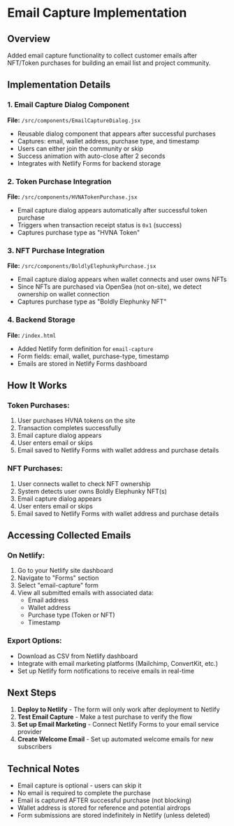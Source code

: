 # Email Capture Implementation

## Overview
Added email capture functionality to collect customer emails after NFT/Token purchases for building an email list and project community.

## Implementation Details

### 1. Email Capture Dialog Component
**File:** `/src/components/EmailCaptureDialog.jsx`
- Reusable dialog component that appears after successful purchases
- Captures: email, wallet address, purchase type, and timestamp
- Users can either join the community or skip
- Success animation with auto-close after 2 seconds
- Integrates with Netlify Forms for backend storage

### 2. Token Purchase Integration
**File:** `/src/components/HVNATokenPurchase.jsx`
- Email capture dialog appears automatically after successful token purchase
- Triggers when transaction receipt status is `0x1` (success)
- Captures purchase type as "HVNA Token"

### 3. NFT Purchase Integration
**File:** `/src/components/BoldlyElephunkyPurchase.jsx`
- Email capture dialog appears when wallet connects and user owns NFTs
- Since NFTs are purchased via OpenSea (not on-site), we detect ownership on wallet connection
- Captures purchase type as "Boldly Elephunky NFT"

### 4. Backend Storage
**File:** `/index.html`
- Added Netlify form definition for `email-capture`
- Form fields: email, wallet, purchase-type, timestamp
- Emails are stored in Netlify Forms dashboard

## How It Works

### Token Purchases:
1. User purchases HVNA tokens on the site
2. Transaction completes successfully
3. Email capture dialog appears
4. User enters email or skips
5. Email saved to Netlify Forms with wallet address and purchase details

### NFT Purchases:
1. User connects wallet to check NFT ownership
2. System detects user owns Boldly Elephunky NFT(s)
3. Email capture dialog appears
4. User enters email or skips
5. Email saved to Netlify Forms with wallet address and purchase details

## Accessing Collected Emails

### On Netlify:
1. Go to your Netlify site dashboard
2. Navigate to "Forms" section
3. Select "email-capture" form
4. View all submitted emails with associated data:
   - Email address
   - Wallet address
   - Purchase type (Token or NFT)
   - Timestamp

### Export Options:
- Download as CSV from Netlify dashboard
- Integrate with email marketing platforms (Mailchimp, ConvertKit, etc.)
- Set up Netlify form notifications to receive emails in real-time

## Next Steps

1. **Deploy to Netlify** - The form will only work after deployment to Netlify
2. **Test Email Capture** - Make a test purchase to verify the flow
3. **Set up Email Marketing** - Connect Netlify Forms to your email service provider
4. **Create Welcome Email** - Set up automated welcome emails for new subscribers

## Technical Notes

- Email capture is optional - users can skip it
- No email is required to complete the purchase
- Email is captured AFTER successful purchase (not blocking)
- Wallet address is stored for reference and potential airdrops
- Form submissions are stored indefinitely in Netlify (unless deleted)
